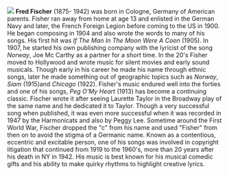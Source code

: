 ![](/images/fredfisher.jpg)
**Fred Fischer** (1875- 1942) was born in Cologne, Germany of American parents. Fisher ran away from home at age 13 and enlisted in the German Navy and later, the French Foreign Legion before coming to the US in 1900. He began composing in 1904 and also wrote the words to many of his songs. His first hit was *If The Man In The Moon Were A Coon* (1905). In 1907, he started his own publishing company with the lyricist of the song *Norway*, Joe Mc Carthy as a partner for a short time. In the 20's Fisher moved to Hollywood and wrote music for silent movies and early sound musicals. Though early in his career he made his name through ethnic songs, later he made something out of geographic topics such as *Norway*, *Siam* (1915)and *Chicago* (1922). Fisher's music endured well into the forties and one of his songs, *Peg O'My Heart* (1913) has become a continuing classic. Fischer wrote it after seeing Laurette Taylor in the Broadway play of the same name and he dedicated it to Taylor. Though a very successful song when published, it was even more successful when it was recorded in 1947 by the Harmonicats and also by Peggy Lee. Sometime around the First World War, Fischer dropped the "c" from his name and used "Fisher" from then on to avoid the stigma of a Germanic name. Known as a contentious, eccentric and excitable person, one of his songs was involved in copyright litigation that continued from 1919 to the 1960's, more than 20 years after his death in NY in 1942. His music is best known for his musical comedic gifts and his ability to make quirky rhythms to highlight creative lyrics.